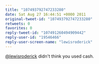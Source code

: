 ```yaml
---
title: "107493792747233280"
date: Sat Aug 27 16:44:51 +0000 2011
original-tweet-id: "107493792747233280"
retweets: 0
favorites: 0
reply-tweet-id: "107491260494909442"
reply-user-id: "19546466"
reply-user-screen-name: "lewisroderick"
---
```

<a href="https://twitter.com/lewisroderick">@lewisroderick</a> didn't think you used cash.
